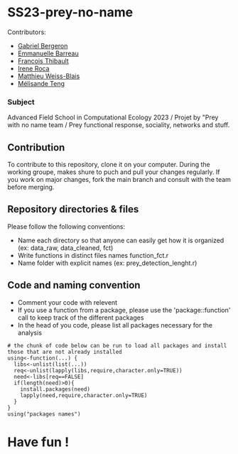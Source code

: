 # SS23-prey-no-name

Contributors: 

- [Gabriel Bergeron](https://github.com/gabrielbouleau)
- [Emmanuelle Barreau]()
- [Francois Thibault]()
- [Irene Roca]()
- [Matthieu Weiss-Blais]()
- [Mélisande Teng]()

### Subject
Advanced Field School in Computational Ecology 2023 / Projet by "Prey with no name team / Prey functional response, sociality, networks and stuff.

## Contribution

To contribute to this repository, clone it on your computer. During the working groupe, makes shure to puch and pull your changes regularly. If you work on major changes, fork the main branch and consult with the team before merging.

## Repository directories & files

Please follow the following conventions:
- Name each directory so that anyone can easily get how it is organized (ex: data_raw, data_cleaned, fct)
- Write functions in distinct files names function_fct.r
- Name folder with explicit names (ex: prey_detection_lenght.r)

## Code and naming convention

- Comment your code with relevent 
- If you use a function from a package, please use the 'package::function' call to keep track of the different packages
- In the head of you code, please list all packages necessary for the analysis
```{r}
# the chunk of code below can be run to load all packages and install those that are not already installed
using<-function(...) {
  libs<-unlist(list(...))
  req<-unlist(lapply(libs,require,character.only=TRUE))
  need<-libs[req==FALSE]
  if(length(need)>0){ 
    install.packages(need)
    lapply(need,require,character.only=TRUE)
  }
}
using("packages names")
```


# Have fun !
